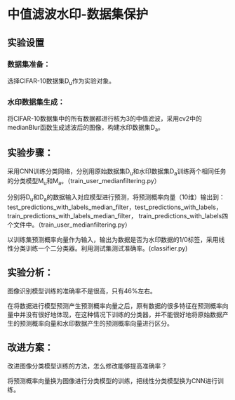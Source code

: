 # 中值滤波水印-数据集保护
## 实验设置
### 数据集准备：
选择CIFAR-10数据集D<sub>u</sub>作为实验对象。

### 水印数据集生成：
将CIFAR-10数据集中的所有数据都进行核为3的中值滤波，采用cv2中的medianBlur函数生成滤波后的图像，构建水印数据集D<sub>a</sub>。

## 实验步骤：
采用CNN训练分类网络，分别用原始数据集D<sub>u</sub>和水印数据集D<sub>a</sub>训练两个相同任务的分类模型M<sub>u</sub>和M<sub>a</sub>。（train_user_medianfiltering.py）

分别将D<sub>u</sub>和D<sub>a</sub>的数据输入对应模型进行预测，将预测概率向量（10维）输出到：test_predictions_with_labels_median_filter，test_predictions_with_labels，
train_predictions_with_labels_median_filter，
train_predictions_with_labels四个文件中。（train_user_medianfiltering.py）

以训练集预测概率向量作为输入，输出为数据是否为水印数据的1/0标签，采用线性分类训练一个二分类器。利用测试集测试准确率。(classifier.py)


## 实验分析：
图像识别模型训练的准确率不是很高，只有46%左右。

在将数据进行模型预测产生预测概率向量之后，原有数据的很多特征在预测概率向量中并没有很好地体现，在这种情况下训练的分类器，并不能很好地将原始数据产生的预测概率向量和水印数据产生的预测概率向量进行区分。

## 改进方案：
改进图像分类模型训练的方法，怎么修改能够提高准确率？

将预测概率向量换为图像进行分类模型的训练，把线性分类模型换为CNN进行训练。





